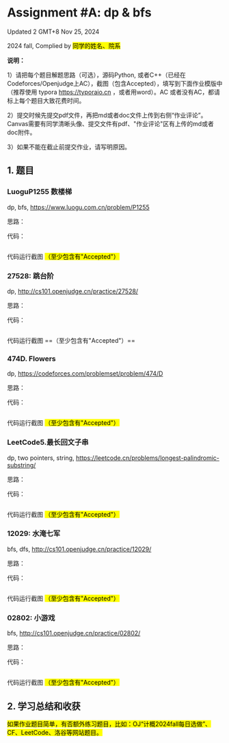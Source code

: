 # Assignment #A: dp & bfs

Updated 2 GMT+8 Nov 25, 2024

2024 fall, Complied by <mark>同学的姓名、院系</mark>



**说明：**

1）请把每个题目解题思路（可选），源码Python, 或者C++（已经在Codeforces/Openjudge上AC），截图（包含Accepted），填写到下面作业模版中（推荐使用 typora https://typoraio.cn ，或者用word）。AC 或者没有AC，都请标上每个题目大致花费时间。

2）提交时候先提交pdf文件，再把md或者doc文件上传到右侧“作业评论”。Canvas需要有同学清晰头像、提交文件有pdf、"作业评论"区有上传的md或者doc附件。

3）如果不能在截止前提交作业，请写明原因。



## 1. 题目

### LuoguP1255 数楼梯

dp, bfs, https://www.luogu.com.cn/problem/P1255

思路：



代码：

```python

```



代码运行截图 <mark>（至少包含有"Accepted"）</mark>





### 27528: 跳台阶

dp, http://cs101.openjudge.cn/practice/27528/

思路：



代码：

```python

```



代码运行截图 ==（至少包含有"Accepted"）==





### 474D. Flowers

dp, https://codeforces.com/problemset/problem/474/D

思路：



代码：

```python

```



代码运行截图 <mark>（至少包含有"Accepted"）</mark>





### LeetCode5.最长回文子串

dp, two pointers, string, https://leetcode.cn/problems/longest-palindromic-substring/

思路：



代码：

```python

```



代码运行截图 <mark>（至少包含有"Accepted"）</mark>







### 12029: 水淹七军

bfs, dfs, http://cs101.openjudge.cn/practice/12029/

思路：



代码：

```python

```



代码运行截图 <mark>（至少包含有"Accepted"）</mark>





### 02802: 小游戏

bfs, http://cs101.openjudge.cn/practice/02802/

思路：



代码：

```python

```



代码运行截图 <mark>（至少包含有"Accepted"）</mark>





## 2. 学习总结和收获

<mark>如果作业题目简单，有否额外练习题目，比如：OJ“计概2024fall每日选做”、CF、LeetCode、洛谷等网站题目。</mark>





